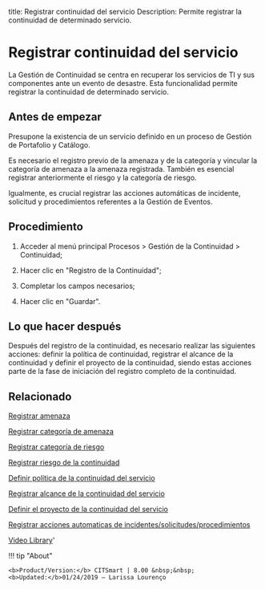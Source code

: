title: Registrar continuidad del servicio
Description: Permite registrar la continuidad de determinado servicio. 
# Registrar continuidad del servicio

La Gestión de Continuidad se centra en recuperar los servicios de TI y sus componentes ante un evento de desastre.
Esta funcionalidad permite registrar la continuidad de determinado servicio.

Antes de empezar
----------------

Presupone la existencia de un servicio definido en un proceso de Gestión de
Portafolio y Catálogo.

Es necesario el registro previo de la amenaza y de la categoría y vincular la
categoría de amenaza a la amenaza registrada. También es esencial registrar
anteriormente el riesgo y la categoría de riesgo.

Igualmente, es crucial registrar las acciones automáticas de incidente,
solicitud y procedimientos referentes a la Gestión de Eventos.

Procedimiento
-------------

1.  Acceder al menú principal Procesos \> Gestión de la Continuidad \>
    Continuidad;

2.  Hacer clic en "Registro de la Continuidad";

3.  Completar los campos necesarios;

4.  Hacer clic en "Guardar".

Lo que hacer después
--------------------

Después del registro de la continuidad, es necesario realizar las siguientes
acciones: definir la política de continuidad, registrar el alcance de la
continuidad y definir el proyecto de la continuidad, siendo estas acciones parte
de la fase de iniciación del registro completo de la continuidad.

Relacionado
----------------

[Registrar amenaza](/es-es/citsmart-platform-9/processes/continuity/configuration/register-threat.html)

[Registrar categoría de amenaza](/es-es/citsmart-platform-9/processes/continuity/configuration/threat-category.html)

[Registrar categoría de riesgo](/es-es/citsmart-platform-9/processes/continuity/configuration/risk-category.html)

[Registrar riesgo de la continuidad](/es-es/citsmart-platform-9/processes/continuity/configuration/register-continuity-risk.html)

[Definir política de la continuidad del servicio](/es-es/citsmart-platform-9/processes/continuity/use/continuity-policy.html)

[Registrar alcance de la continuidad del servicio](/es-es/citsmart-platform-9/processes/continuity/use/service-continuity-scope.html)

[Definir el proyecto de la continuidad del servicio](/es-es/citsmart-platform-9/processes/continuity/use/service-continuity-project.html)

[Registrar acciones automaticas de incidentes/solicitudes/procedimientos](/es-es/citsmart-platform-9/additional-features/automation-of-operation/configuration/register-automatic-actions-incident-request-procedure.html)

<i class='fa fa-youtube-play  fa-2x' style='color:#97ce17;vertical-align: middle;'> </i> [Video Library](https://www.youtube.com/playlist?list=PLB5qK2uzf2RMHcgQuDIzcuLqoHXYfihz1)'

!!! tip "About"

    <b>Product/Version:</b> CITSmart | 8.00 &nbsp;&nbsp;
    <b>Updated:</b>01/24/2019 – Larissa Lourenço

